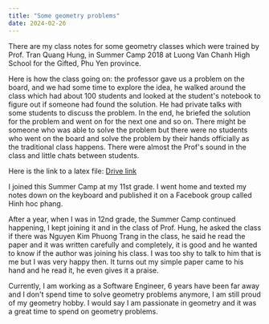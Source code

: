 ```yaml
---
title: "Some geometry problems"
date: 2024-02-26
---
```

There are my class notes for some geometry classes which were trained by Prof. Tran Quang Hung, in Summer Camp 2018 at Luong Van Chanh High School for the Gifted, Phu Yen province.

Here is how the class going on: the professor gave us a problem on the board, and we had some time to explore the idea, he walked around the class which had about 100 students and looked at the student's notebook to figure out if someone had found the solution. He had private talks with some students to discuss the problem. In the end, he briefed the solution for the problem and went on for the next one and so on. There might be someone who was able to solve the problem but there were no students who went on the board and solve the problem by their hands officially as the traditional class happens. There were almost the Prof's sound in the class and little chats between students.


Here is the link to a latex file: [Drive link](https://drive.google.com/file/d/1nOl4yYspgRVlLTo5f1gybYT9HwkFpE8n/view?usp=sharing)

I joined this Summer Camp at my 11st grade. I went home and texted my notes down on the keyboard and published it on a Facebook group called Hinh hoc phang. 

After a year, when I was in 12nd grade, the Summer Camp continued happening, I kept joining it and in the class of Prof. Hung, he asked the class if there was Nguyen Kim Phuong Trang in the class, he said he read the paper and it was written carefully and completely, it is good and he wanted to know if the author was joining his class. I was too shy to talk to him that is me but I was very happy then. It turns out my simple paper came to his hand and he read it, he even gives it a praise.

Currently, I am working as a Software Engineer, 6 years have been far away and I don't spend time to solve geometry problems anymore, I am still proud of my geometry hobby. I would say I am passionate in geometry and it was a great time to spend on geometry problems. 